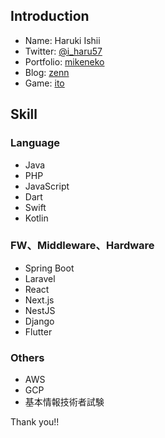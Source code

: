 ## Introduction
- Name: Haruki Ishii
- Twitter: [@i_haru57](https://twitter.com/i_haru57)
- Portfolio: [mikeneko](https://mike-neko-507-hhflb5mpx-haru507.vercel.app/)
- Blog: [zenn](https://zenn.dev/haru507)
- Game: [ito](http://54.65.27.209/start)

## Skill
### Language
- Java
- PHP
- JavaScript
- Dart
- Swift
- Kotlin

### FW、Middleware、Hardware
- Spring Boot
- Laravel
- React
- Next.js
- NestJS
- Django
- Flutter

### Others
- AWS
- GCP
- 基本情報技術者試験

Thank you!!
